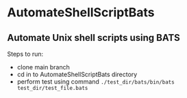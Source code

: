 # AutomateShellScriptBats
## Automate Unix shell scripts using BATS

Steps to run:
* clone main branch
* cd in to AutomateShellScriptBats directory
* perform test using command `./test_dir/bats/bin/bats test_dir/test_file.bats`
